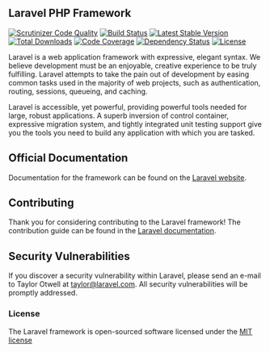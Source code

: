 ## Laravel PHP Framework

[![Scrutinizer Code Quality](https://scrutinizer-ci.com/g/nicolaeturcan/trainingresourceapp/badges/quality-score.png?b=master)](https://scrutinizer-ci.com/g/nicolaeturcan/trainingresourceapp/?branch=master)
[![Build Status](https://scrutinizer-ci.com/g/nicolaeturcan/trainingresourceapp/badges/build.png?b=master)](https://scrutinizer-ci.com/g/nicolaeturcan/trainingresourceapp/build-status/master)
[![Latest Stable Version](https://poser.pugx.org/nt/trainingresourceapp/v/stable)](https://packagist.org/packages/nt/trainingresourceapp)
[![Total Downloads](https://poser.pugx.org/nt/trainingresourceapp/downloads)](https://packagist.org/packages/nt/trainingresourceapp)
[![Code Coverage](https://scrutinizer-ci.com/g/nicolaeturcan/trainingresourceapp/badges/coverage.png?b=master)](https://scrutinizer-ci.com/g/nicolaeturcan/trainingresourceapp/?branch=master)
[![Dependency Status](https://img.shields.io/david/nicolaeturcan/trainingresourceapp.svg)](https://david-dm.org/nicolaeturcan/trainingresourceapp)
[![License](https://img.shields.io/github/license/nicolaeturcan/trainingresourceapp.svg)](https://raw.githubusercontent.com/nicolaeturcan/trainingresourceapp/master/LICENSE)

Laravel is a web application framework with expressive, elegant syntax. We believe development must be an enjoyable, creative experience to be truly fulfilling. Laravel attempts to take the pain out of development by easing common tasks used in the majority of web projects, such as authentication, routing, sessions, queueing, and caching.

Laravel is accessible, yet powerful, providing powerful tools needed for large, robust applications. A superb inversion of control container, expressive migration system, and tightly integrated unit testing support give you the tools you need to build any application with which you are tasked.

## Official Documentation

Documentation for the framework can be found on the [Laravel website](http://laravel.com/docs).

## Contributing

Thank you for considering contributing to the Laravel framework! The contribution guide can be found in the [Laravel documentation](http://laravel.com/docs/contributions).

## Security Vulnerabilities

If you discover a security vulnerability within Laravel, please send an e-mail to Taylor Otwell at taylor@laravel.com. All security vulnerabilities will be promptly addressed.

### License

The Laravel framework is open-sourced software licensed under the [MIT license](http://opensource.org/licenses/MIT)
